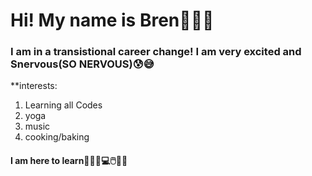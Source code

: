 # Hi! My name is Bren🙋🏽‍♀️
### I am in a transistional career change! I am very excited and Snervous(SO NERVOUS)😰😅
**interests:

1. Learning all Codes
1. yoga
1. music
1. cooking/baking

#### I am here to learn👩🏽‍💻💻🖱️✌🏽